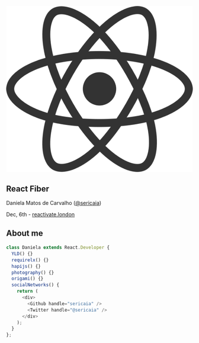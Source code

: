 <img src="./slides/images/react-logo.png" class="logo"/>

## React Fiber
Daniela Matos de Carvalho ([@sericaia](https://twitter.com/sericaia))

Dec, 6th - [reactivate.london](https://reactivate.london/)


## About me

<!-- <img src="./slides/images/twitter.png" style="height:50px" /><img src="./slides/images/github.png"  style="height:50px" /> -->

```js
class Daniela extends React.Developer {
  YLD() {}
  requirelx() {}
  hapijs() {}
  photography() {}
  origami() {}
  socialNetworks() {
    return (
      <div>
        <Github handle="sericaia" />
        <Twitter handle="@sericaia" />
      </div>
    );
  }
};
```
